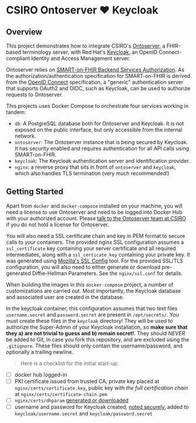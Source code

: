 # CSIRO Ontoserver ♥ Keycloak

## Overview

This project demonstrates how to integrate CSIRO's
[Ontoserver](https://ontoserver.csiro.au), a FHIR-based terminology server, with
Red Hat's [Keycloak](https://keycloak.org), an OpenID Connect-compliant Identity
and Access Management server.

Ontoserver relies on
[SMART-on-FHIR Backend Services Authorization](https://hl7.org/fhir/uv/bulkdata/authorization/index.html).
As the authorization/authentication specification for SMART-on-FHIR is derived
from the [OpenID Connect](https://openid.net/connect/) specification, a
"generic" authentication server that supports OAuth2 and OIDC, such as Keycloak,
can be used to authorize requests to Ontoserver.

This projects uses Docker Compose to orchestrate four services working in
tandem:

- `db`: A PostgreSQL database both for Ontoserver and Keycloak. It is not
  exposed on the public interface, but only accessible from the internal
  network.
- `ontoserver`: The Ontoserver instance that is being secured by Keycloak. It
  has security enabled and requires authentication for all API calls using
  SMART-on-FHIR.
- `keycloak`: The Keycloak authentication server and identification provider.
- `nginx`: a reverse proxy that sits in front of `ontoserver` and `keycloak`,
  which also handles TLS termination (very much recommended!)

## Getting Started

Apart from `docker` and `docker-compose` installed on your machine, you will
need a license to use Ontoserver and need to be logged into Docker Hub with your
authorized account. Please
[talk to the Ontoserver team at CSIRO](mailto:ontoserver-support@csiro.au) if
you do not hold a license for Ontoserver.

You will also need a SSL certificate chain and key in PEM format to secure calls
to your containers. The provided nginx SSL configuration assumes a
`ssl_certificate` key containing your server certificate and all required
intermediates, along with a `ssl_certicate_key` containing your private key. It
was generated using
[Mozilla's SSL Config](https://ssl-config.mozilla.org/#server=nginx&version=1.17.7&config=intermediate&openssl=1.1.1d&hsts=false&ocsp=false&guideline=5.6)
tool. For the provided SSL/TLS configuration, you will also need to either
generate or download pre-generated Diffie-Hellman Parameters. See the
`nginx/ssl.conf` for details.

When building the images in this `docker-compose` project, a number of
customizations are carried out. Most importantly, the Keycloak database and
associated user are created in the database.

In the keycloak container, this configuration assumes that two text files
`username.secret` and `password.secret` are present in `/opt/secrets/`. You must
create these files in the `keycloak` directory! They will be used to authorize
the Super-Admin of your Keycloak installation, so **make sure that they a) are
not trivial to guess and b) remain secret!**. They should _NEVER_ be added to
Git, in case you fork this repository, and are excluded using the `.gitignore`.
These files should only contain the username/password, and optionally a trailing
newline.

> Here is a checklist for the initial start-up:

- [ ] docker hub logged-in
- [ ] PKI certificate issued from trusted CA, private key placed at
      `nginx/certs/certificate.key`, public key _with the full certification
      chain_ at `nginx/certs/certificate-chain.pem`
- [ ] `nginx/certs/dhparam` [generated or downloaded](nginx/ssl.conf)
- [ ] username and password for Keycloak created,
      [noted securely](https://keepass.info/), added to
      `keycloak/username.secret` and `keycloak/password.secret`
